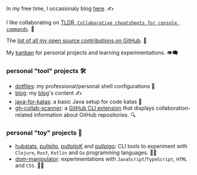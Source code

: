 <!--
**nicokosi/nicokosi** is a ✨ _special_ ✨ repository because its `README.md` (this file) appears on your GitHub profile.
-->

In my free time, I occasionaly blog [here](https://nicokosi.github.io). ✍️

I like collaborating on [TLDR, `Collaborative cheatsheets for console commands`](https://github.com/tldr-pages/tldr). 📖

The [list of all my open source contributions on GitHub](https://github.com/search?q=is%3Apr+author%3Anicokosi+-owner%3Asoftwarevidal+-owner%3Anicokosi&type=pullrequests&state=closed&p=1). 💝

My [kanban](https://github.com/users/nicokosi/projects/2) for personal projects and learning experimentations. 👁‍🗨

### personal "tool" projects 🛠️
- [dotfiles](https://github.com/nicokosi/dotfiles): my professional/personal shell configurations 🐚
- [blog](https://github.com/nicokosi/blog): my [blog](https://nicokosi.github.io)'s content ✍️
- [java-for-katas](https://github.com/nicokosi/java-for-katas): a basic Java setup for code katas 🥋
- [gh-collab-scanner](https://github.com/nicokosi/gh-collab-scanner): a [GitHub CLI extension](https://docs.github.com/en/github-cli/github-cli/using-github-cli-extensions) that displays collaboration-related information about GitHub repositories. 🔍

### personal "toy" projects 🧪
- [hubstats](https://github.com/nicokosi/hubstats), [pullpito](https://github.com/nicokosi/pullpito), [pullpitoK](https://github.com/nicokosi/pullpitoK) and [pullpigo](https://github.com/nicokosi/pullpigo): CLI tools to experiment with `Clojure`, `Rust`, `Kotlin` and `Go` programming languages. 🧑‍💻
- [dom-manipulator](https://github.com/nicokosi/dom-manipulator): experimentations with `JavaScript`/`TypeScript`, `HTML` and `CSS`. 🧑‍🎨
